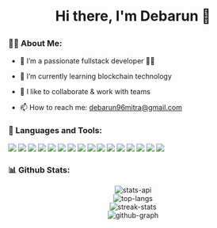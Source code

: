 # <p align="center">Hi there, I'm Debarun 👋</p>


<!-- **DebarunMitra/DebarunMitra** is a ✨ _special_ ✨ repository because its `README.md` (this file) appears on your GitHub profile. -->

### 🙋‍♂️ About Me:

- 🔭 I’m a passionate fullstack developer 👨‍💻
  
- 🌱 I’m currently learning blockchain technology
  
- 👯 I like to collaborate & work with teams
<!-- - 💬 Ask me about ...
-  ⚡ Fun fact: ... -->
- 📫 How to reach me: debarun96mitra@gmail.com


### 🚀 Languages and Tools:
<p align="left">
<img src="https://img.icons8.com/color/48/000000/html-5--v1.png"/>
<img src="https://img.icons8.com/color/48/000000/css3.png"/>
<img src="https://img.icons8.com/color/48/000000/javascript--v1.png"/>
<img src="https://img.icons8.com/color/48/000000/java-coffee-cup-logo--v1.png"/>
<img src="https://img.icons8.com/color/48/000000/react-native.png"/>
<img src="https://img.icons8.com/color/48/000000/mongodb.png"/>
<img src="https://img.icons8.com/color/48/000000/spring-logo.png"/>
<img src="https://img.icons8.com/color/48/000000/postgreesql.png"/>
<img src="https://img.icons8.com/fluency/48/000000/mysql-logo.png"/>
<img src="https://img.icons8.com/external-tal-revivo-shadow-tal-revivo/48/000000/external-nodejs-is-an-open-source-cross-platform-javascript-run-time-environment-logo-shadow-tal-revivo.png"/>
<img src="https://img.icons8.com/color/48/000000/firebase.png"/>
<img src="https://img.icons8.com/officel/40/000000/php-logo.png"/>
<img src="https://img.icons8.com/color/48/000000/material-ui.png"/>
<img src="https://img.icons8.com/color/48/000000/bootstrap.png"/>
<img src="https://img.icons8.com/external-tal-revivo-shadow-tal-revivo/48/000000/external-netlify-a-cloud-computing-company-that-offers-hosting-and-serverless-backend-services-for-static-websites-logo-shadow-tal-revivo.png"/>
<img src="https://img.icons8.com/color/48/000000/heroku.png"/>
</p>

### 📊 Github Stats:

<p align="center">
<img src="https://github-readme-stats.vercel.app/api?username=DebarunMitra" alt="stats-api"/>
</br>
<img src="https://github-readme-stats.vercel.app/api/top-langs/?username=DebarunMitra" alt="top-langs"/>
</br>
<img src="https://github-readme-streak-stats.herokuapp.com/?user=DebarunMitra" alt="streak-stats"/>
</br>
<img src="https://activity-graph.herokuapp.com/graph?username=DebarunMitra&theme=minimal" alt="github-graph"/>

</p>


